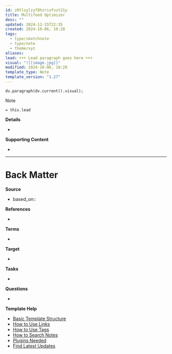 ```yaml
---
id: z0tlzylzy78hzriufvut21y
title: Multifeed Optimizer
desc: ""
updated: 2024-12-15T22:35
created: 2024-10-06, 10:28
tags:
  - type/sketchnote
  - type/note
  - theme/xyz
aliases: 
lead: +++ Lead paragraph goes here +++
visual: "![[image.jpg]]"
modified: 2024-10-06, 10:28
template_type: Note
template_version: "1.27"
---
```

<!--  See "Template Help" below for using properties -->

<!--  Clear and descriptive title -->

<!-- My sketchnote if available -->

```dataviewjs
dv.paragraph(dv.current().visual);
```

<!--  Most essential idea from "lead"-key  in properties section -->

> [!Note]
> `= this.lead`

**Details**

<!-- Main content in body of my note  -->

-

**Supporting Content**

<!-- Supporting content in tail of my note  -->

-

* * *

# Back Matter

**Source**

<!-- Always keep a link to the source- --> 

- based_on::

**References**

<!-- Links to pages not referenced in the content. -->

-

**Terms**

<!-- Links to definition pages. -->

-

**Target**

<!-- Link to project note or externaly published content. -->

-

**Tasks**

<!-- What remains to be done with this note? --> 

-

**Questions**

<!-- What remains for you to consider? --> 

-

**Template Help**

<!-- Links to external help pages on GitHub. -->

- [Basic Template Structure](https://github.com/groepl/Obsidian-Templates#basic-template-structure)
- [How to Use Links](https://github.com/groepl/Obsidian-Templates#how-to-use-links)
- [How to Use Tags](https://github.com/groepl/Obsidian-Templates#how-to-use-tags)
- [How to Search Notes](https://github.com/groepl/Obsidian-Templates#how-to-search-notes)
- [Plugins Needed](https://github.com/groepl/Obsidian-Templates#obsidian-plugins-needed)
- [Find Latest Updates](https://github.com/groepl/Obsidian-Templates)

